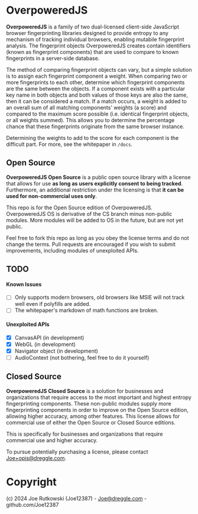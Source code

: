 # OverpoweredJS

**OverpoweredJS** is a family of two dual-licensed client-side JavaScript browser fingerprinting libraries designed to provide entropy to any mechanism of tracking individual browsers, enabling mutabile fingerprint analysis. The fingerprint objects OverpoweredJS creates contain identifiers (known as fingerprint components) that are used to compare to known fingerprints in a server-side database.

The method of comparing fingerprint objects can vary, but a simple solution is to assign each fingerprint component a weight. When comparing two or more fingerprints to each other, determine which fingerprint components are the same between the objects. If a component exists with a particular key name in both objects and both values of those keys are also the same, then it can be considered a match. If a match occurs, a weight is added to an overall sum of all matching components' weights (a score) and compared to the maximum score possible (i.e. identical fingerprint objects, or all weights summed). This allows you to determine the percentage chance that these fingerprints originate from the same browser instance.

Determining the weights to add to the score for each component is the difficult part. For more, see the whitepaper in `/docs`.

## Open Source
**OverpoweredJS Open Source** is a public open source library with a license that allows for use **as long as users explicitly consent to being tracked**. Furthermore, an additional restriction under the licensing is that **it can be used for non-commercial uses only**.

This repo is for the Open Source edition of OverpoweredJS. OverpoweredJS OS is derivative of the CS branch minus non-public modules. More modules will be added to OS in the future, but are not yet public.

Feel free to fork this repo as long as you obey the license terms and do not change the terms. Pull requests are encouraged if you wish to submit improvements, including modules of unexploited APIs.

## TODO

#### Known Issues
- [ ] Only supports modern browsers, old browsers like MSIE will not track well even if polyfills are added.
- [ ] The whitepaper's markdown of math functions are broken.

#### Unexploited APIs
- [x] CanvasAPI (in development)
- [x] WebGL (in development)
- [x] Navigator object (in development)
- [ ] AudioContext (not bothering, feel free to do it yourself)

## Closed Source
**OverpoweredJS Closed Source** is a solution for businesses and organizations that require access to the most important and highest entropy fingerprinting components. These non-public modules supply more fingerprinting components in order to improve on the Open Source edition, allowing higher accuracy, among other features. This license allows for commercial use of either the Open Source or Closed Source editions.

This is specifically for businesses and organizations that require commercial use and higher accuracy.

To pursue potentially purchasing a license, please contact Joe+opjs@dreggle.com.

# Copyright
(c) 2024 Joe Rutkowski (Joe12387) - Joe@dreggle.com - github.com/Joe12387
